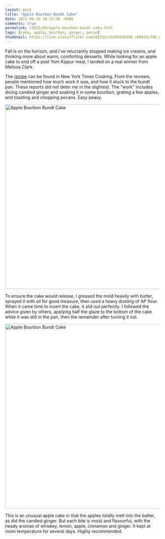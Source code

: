 ```yaml
---
layout: post
title: "Apple Bourbon Bundt Cake"
date: 2021-09-16 16:15:50 -0400
comments: true
permalink: /2021/09/apple-bourbon-bundt-cake.html
tags: [cake, apple, bourbon, ginger, pecan]
thumbnail: https://live.staticflickr.com/65535/51493595098_c60415cf85_q.jpg
---
```


Fall is on the horizon, and I've reluctantly stopped making ice creams,
and thinking more about warm, comforting desserts. While looking for an 
apple cake to end off a post Yom Kippur meal, I landed on a real
winner from Melissa Clark.

The [recipe](https://cooking.nytimes.com/recipes/1013937-apple-bourbon-bundt-cake)
can be found in New York Times Cooking. From the reviews, people mentioned
how much work it was, and how it stuck to the bundt pan. These reports
_did not_ deter me in the slightest. The "work" includes dicing candied
ginger and soaking it in some bourbon, grating a few apples, and
toasting and chopping pecans. Easy peasy.

<a data-flickr-embed="true" href="https://www.flickr.com/photos/gnuf/51493375261/in/dateposted/" title="Apple Bourbon Bundt Cake"><img src="https://live.staticflickr.com/65535/51493375261_67cdfdc003_c.jpg" width="800" height="600" alt="Apple Bourbon Bundt Cake"></a><script async src="//embedr.flickr.com/assets/client-code.js" charset="utf-8"></script>

To ensure the cake would release, I greased the mold heavily with butter,
sprayed it with oil for good measure, then used a heavy dusting of AP flour.
When it came time to invert the cake, it slid out perfectly. I followed the 
advice given by others, applying half the glaze to the bottom of the cake
while it was still in the pan, then the remainder after turning it out.

<a data-flickr-embed="true" href="https://www.flickr.com/photos/gnuf/51493595098/in/photostream/" title="Apple Bourbon Bundt Cake"><img src="https://live.staticflickr.com/65535/51493595098_c60415cf85_c.jpg" width="800" height="600" alt="Apple Bourbon Bundt Cake"></a><script async src="//embedr.flickr.com/assets/client-code.js" charset="utf-8"></script>

This is an unusual apple cake in that the apples totally melt into the
batter, as did the candied ginger. But each bite is moist and flavourful,
with the heady aromas of whiskey, lemon, apple, cinnamon and ginger.
It kept at room temperature for several days. Highly recommended. 

